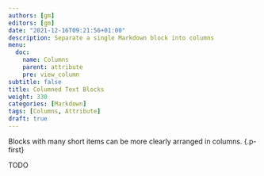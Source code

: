 ```yaml
---
authors: [gm]
editors: [gm]
date: "2021-12-16T09:21:56+01:00"
description: Separate a single Markdown block into columns
menu:
  doc:
    name: Columns
    parent: attribute
    pre: view_column
subtitle: false
title: Columned Text Blocks
weight: 330
categories: [Markdown]
tags: [Columns, Attribute]
draft: true
---
```


Blocks with many short items can be more clearly arranged in columns.
{.p-first} <!--more-->

TODO
